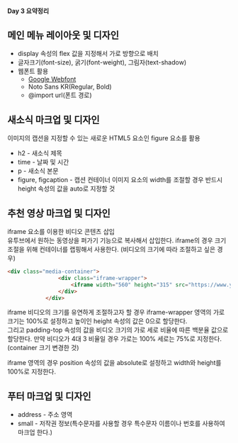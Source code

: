 #### Day 3 요약정리
## 메인 메뉴 레이아웃 및 디자인
* display 속성의 flex 값을 지정해서 가로 방향으로 배치
* 글자크기(font-size), 굵기(font-weight), 그림자(text-shadow)
* 웹폰트 활용  
  * [Google Webfont](https://fonts.google.com/)  
  * Noto Sans KR(Regular, Bold)
  * @import url(폰트 경로)

## 새소식 마크업 및 디자인
이미지의 캡션을 지정할 수 있는 새로운 HTML5 요소인 figure 요소를 활용
* h2 - 새소식 제목
* time - 날짜 및 시간
* p - 새소식 본문
* figure, figcaption - 캡션 컨테이너
  이미지 요소의 width를 조절할 경우 반드시 height 속성의 값을 auto로 지정할 것

## 추천 영상 마크업 및 디자인
iframe 요소를 이용한 비디오 콘텐츠 삽입  
유투브에서 원하는 동영상을 퍼가기 기능으로 복사해서 삽입한다. 
iframe의 경우 크기 조절을 위해 컨테이너를 랩핑해서 사용한다. 
(비디오의 크기에 따라 조절하고 싶은 경우)
``` HTML
<div class="media-container">
                <div class="iframe-wrapper">
                    <iframe width="560" height="315" src="https://www.youtube.com/embed/pBuZEGYXA6E" frameborder="0" allow="autoplay; encrypted-media" allowfullscreen></iframe>
                </div>
            </div>
```
iframe 비디오의 크기를 유연하게 조절하고자 할 경우 iframe-wrapper 영역의 가로 크기는 100%로 설정하고 높이인 height 속성의 값은 0으로 할당한다.  
그리고 padding-top 속성의 값을 비디오 크기의 가로 세로 비율에 따른 백분율 값으로 할당한다. 만약 비디오가 4대 3 비율일 경우 가로는 100% 세로는 75%로 지정한다.
(container 크기 변경한 것)  

iframe 영역의 경우 position 속성의 값을 absolute로 설정하고 width와 height를 100%로 지정한다.

## 푸터 마크업 및 디자인
* address - 주소 영역
* small - 저작권 정보(특수문자를 사용할 경우 특수문자 이름이나 번호를 사용하여 마크업 한다.)
